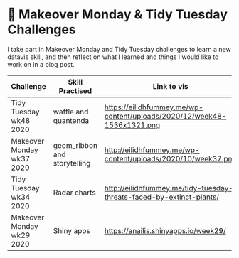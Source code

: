# 🎨 Makeover Monday & Tidy Tuesday Challenges

I take part in Makeover Monday and Tidy Tuesday challenges to learn a new datavis skill, and then reflect on what I learned and things I would like to work on in a blog post.

|  Challenge  |  Skill Practised  |  Link to vis  | Link to blog post |
|----|----|----|----|
| Tidy Tuesday wk48 2020 | waffle and quantenda | https://eilidhfummey.me/wp-content/uploads/2020/12/week48-1536x1321.png | https://eilidhfummey.me/tidy-tuesday-family-friendly-trails-in-washington/
| Makeover Monday wk37 2020 | geom_ribbon and storytelling | http://eilidhfummey.me/wp-content/uploads/2020/10/week37.png | http://eilidhfummey.me/makeover-monday-the-gender-pay-gap-in-englands-schools/
| Tidy Tuesday wk34 2020 | Radar charts | http://eilidhfummey.me/tidy-tuesday-threats-faced-by-extinct-plants/ | http://eilidhfummey.me/tidy-tuesday-threats-faced-by-extinct-plants/
| Makeover Monday wk29 2020 | Shiny apps | https://anailis.shinyapps.io/week29/ | http://eilidhfummey.me/makeover-monday-religion-and-acceptance-of-homosexuality/
